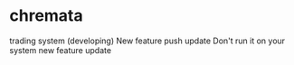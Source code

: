 # chremata
trading system (developing)
New feature push update
Don't run it on your system
new feature update 
